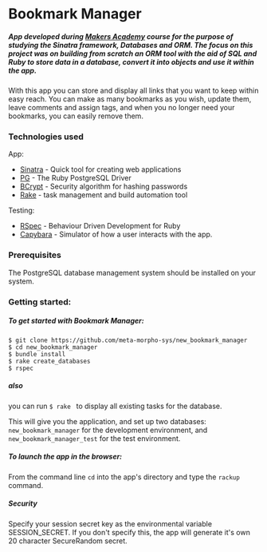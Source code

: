 # Bookmark Manager

##### App developed during [Makers Academy](https://www.makersacademy.com/) course for the purpose of studying the Sinatra framework, Databases and ORM. The focus on this project was on building from scratch an ORM tool with the aid of SQL and Ruby to store data in a database, convert it into objects and use it within the app.

With this app you can store and display all links that you want to keep within easy reach. 
You can make as many bookmarks as you wish, update them, leave comments and assign tags, 
 and when you no longer need your bookmarks, you can easily remove them.

### Technologies used
App:
- [Sinatra](https://github.com/sinatra/sinatra) - Quick tool for creating web applications
- [PG](https://deveiate.org/code/pg/) - The Ruby PostgreSQL Driver
- [BCrypt](https://rubygems.org/gems/bcrypt/versions/3.1.11) - Security algorithm for hashing passwords
- [Rake](https://github.com/ruby/rake) - task management and build automation tool

Testing:
- [RSpec](https://github.com/rspec/rspec) - Behaviour Driven Development for Ruby
- [Capybara](https://github.com/teamcapybara/capybara/blob/3.0_stable/README.md) - Simulator of how a user interacts with the app.


### Prerequisites

The PostgreSQL database management system should be installed on your system.

### Getting started:

##### To get started with Bookmark Manager:
 
 ```
 $ git clone https://github.com/meta-morpho-sys/new_bookmark_manager
 $ cd new_bookmark_manager
 $ bundle install
 $ rake create_databases
 $ rspec
 ```
#####  also 
you can run `$ rake `
  to display all existing tasks for the database.

This will give you the application, and set up two databases: `new_bookmark_manager` for the development environment, 
and `new_bookmark_manager_test` for the test environment.
 
##### To launch the app in the browser:

From the command line `cd` into the app's directory and type the `rackup` command.

##### Security
Specify your session secret key as the environmental variable SESSION_SECRET.
If you don't specify this, the app will generate it's own 20 character SecureRandom secret.

 ##### 
 
